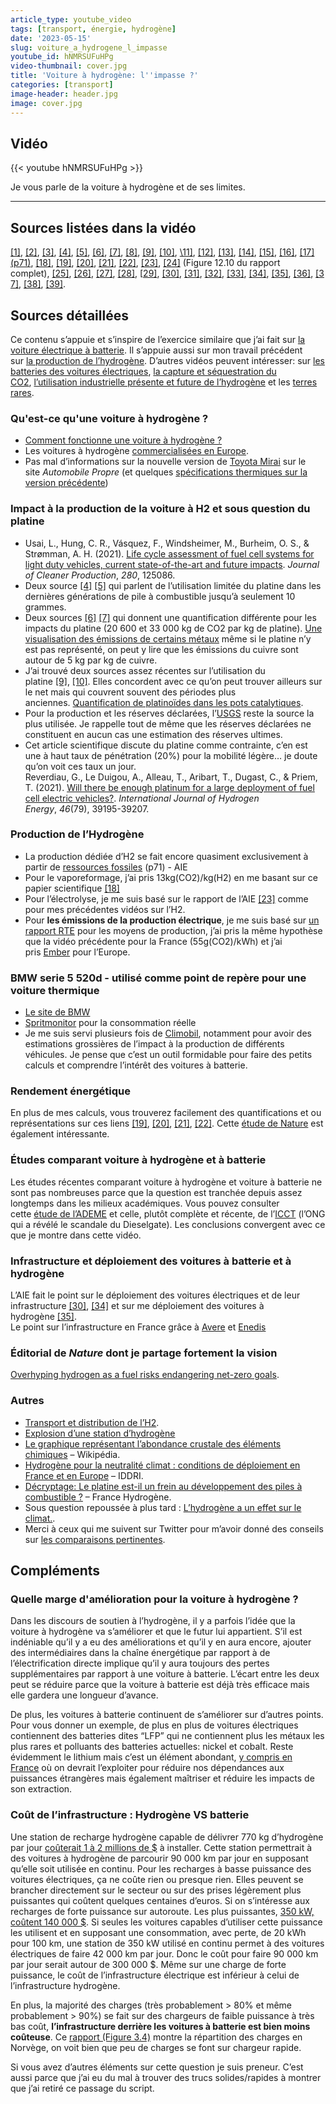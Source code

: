 ```yaml
---
article_type: youtube_video
tags: [transport, énergie, hydrogène]
date: '2023-05-15'
slug: voiture_a_hydrogene_l_impasse
youtube_id: hNMRSUFuHPg
video-thumbnail: cover.jpg
title: 'Voiture à hydrogène: l''impasse ?'
categories: [transport]
image-header: header.jpg
image: cover.jpg
---
```


## Vidéo

{{< youtube hNMRSUFuHPg >}}

Je vous parle de la voiture à hydrogène et de ses limites.

<hr>

## Sources listées dans la vidéo

[\[1\]](https://www.automobile-propre.com/voitures/toyota-mirai/), [\[2\]](https://toyota-cms-media.s3.amazonaws.com/wp-content/uploads/2019/09/2019_Mirai_Product_Information.pdf), [\[3\]](https://www.sciencedirect.com/science/article/pii/S0959652620351301), [\[4\]](https://fuelcellsworks.com/news/bosch-fuel-cells-need-1-10-platinum-used-in-current-fuel-cells/), [\[5\]](https://www.caradisiac.com/nouvelle-toyota-mirai-2021-le-pari-technologique-deuxieme-acte-186593.htm), [\[6\]](https://www.strategie.gouv.fr/sites/strategie.gouv.fr/files/atoms/files/fs-2020-na96-externalite-carbone-metaux-octobre.pdf), [\[7\]](https://ipa-news.de/assets/sustainability/Environmental%20Profile_LR.pdf), [\[8\]](https://elements.visualcapitalist.com/the-carbon-emissions-of-producing-energy-transition-metals-charted/), [\[9\]](https://newagemetals.com/platinum-fundamentals-and-its-role-for-a-greener-future/), [\[10\]](https://www.miningweekly.com/article/platinum-jewellery-continuing-to-drive-25-of-platinum-demand-2022-05-20), [\11\]](https://www.ocim.eu/fr/le-platine-et-les-platinoides-ont-largement-tire-leur-epingle-du-jeu-en-2020-quen-sera-t-il-pour-la-suite-2/), [\[12\]](https://pubs.usgs.gov/periodicals/mcs2023/mcs2023-platinum-group.pdf), [\[13\]](https://climobil.connecting-project.lu/), [\[14\]](https://www.ecologie.gouv.fr/sites/default/files/Info%20GES_Guide%20m%C3%A9thodo.pdf), [\[15\]](https://www.bmw.fr/fr/voiture-neuve.html#/results?filters=%7B%22MARKETING_SERIES%22%3A%5B%225%22%5D,%22MARKETING_MODEL_RANGE%22%3A%5B%225_G30%22,%225_G31%22%5D,%22ENGINE_TYPE%22%3A%5B%22DIESEL%22%5D,%22PURCHASE_ONLINE%22%3A%5Btrue%5D%7D), [\[16\]](https://www.spritmonitor.de/fr/apercu/6-BMW/38-5er.html?fueltype=1&constyear_s=2019&exactmodel=520d&powerunit=2), [\[17\](p71)](https://iea.blob.core.windows.net/assets/c5bc75b1-9e4d-460d-9056-6e8e626a11c4/GlobalHydrogenReview2022.pdf), [\[18\]](https://pubs.rsc.org/en/content/articlelanding/2019/EE/C8EE02079E), [\[19\]](https://traton.com/en/newsroom/press-releases/fraunhofer-analysis-battery-electric-trucks-advantage-over-hydrogen-trucks.html), [\[20\]](https://www.volkswagenag.com/en/news/stories/2019/08/hydrogen-or-battery--that-is-the-question.html), [\[21\]](https://www.transportenvironment.org/wp-content/uploads/2020/12/2020_12_Briefing_feasibility_study_renewables_decarbonisation.pdf), [\[22\]](https://www.fluxpower.com/blog/hydrogen-fuel-cell-efficiency-how-does-it-compare-to-lithium-ion), [\[23\]](https://www.iea.org/reports/the-future-of-hydrogen), [\[24\]](https://www.rte-france.com/analyses-tendances-et-prospectives/bilan-previsionnel-2050-futurs-energetiques) (Figure 12.10 du rapport complet), [\[25\]](https://ember-climate.org/insights/research/european-electricity-review-2022/), [\[26\]](https://lereveilleur.com/la-voiture-electrique-est-elle-ecologique/), [\[27\]](https://librairie.ademe.fr/changement-climatique-et-energie/4213-analyse-de-cycle-de-vie-relative-a-l-hydrogene.html), [\[28\]](https://theicct.org/sites/default/files/publications/Global-LCA-passenger-cars-jul2021_0.pdf), [[29\]](https://www.automobile-propre.com/voitures/tesla-model-s/fiche-technique/), [\[30\]](https://www.iea.org/reports/electric-vehicles), [\[31\]](https://www.avere-france.org/publication/barometre-82-107-points-de-recharge-ouverts-au-public-fin-decembre-2022/), [\[32\]](https://data.enedis.fr/pages/points-de-charge/), [\[33\]](https://www.h2-mobile.fr/stations-hydrogene/), [\[34\]](https://www.iea.org/reports/global-ev-outlook-2022/trends-in-electric-light-duty-vehicles), [\[35\]](https://iea.blob.core.windows.net/assets/c5bc75b1-9e4d-460d-9056-6e8e626a11c4/GlobalHydrogenReview2022.pdf), [\[36\]](https://www.transitionsenergies.com/combien-voitures-monde/), [\[37\]](https://www.autoplus.fr/environnement/vehicule-a-hydrogene-on-france-2022-552633.html#item=1), [\[38\]](https://www.nature.com/articles/s41558-021-01032-7), [\[39\]](https://www.nature.com/articles/d41586-022-03693-6).

## Sources détaillées

Ce contenu s’appuie et s’inspire de l’exercice similaire que j’ai fait sur [la voiture électrique à batterie](https://lereveilleur.com/la-voiture-electrique-est-elle-ecologique/). Il s’appuie aussi sur mon travail précédent sur [la production de l’hydrogène](https://www.youtube.com/watch?v=_sqYx8K_m9c). D’autres vidéos peuvent intéresser: sur [les batteries des voitures électriques](https://www.youtube.com/watch?v=xVroWRO0duI), [la capture et séquestration du CO2](https://www.youtube.com/watch?v=AQlqQEhVi1M), [l’utilisation industrielle présente et future de l’hydrogène](https://www.youtube.com/watch?v=NB9We5wwGPo) et les [terres rares](https://www.youtube.com/watch?v=OAyYSlMhgI4).

### Qu'est-ce qu'une voiture à hydrogène ?

- [Comment fonctionne une voiture à hydrogène ?](https://www.h2-mobile.fr/dossiers/fonctionnement-voiture-hydrogene-comment-ca-marche/)  
- Les voitures à hydrogène [commercialisées en Europe](https://www.h2-mobile.fr/vehicules/voiture-hydrogene/).  
- Pas mal d’informations sur la nouvelle version de [Toyota Mirai](https://www.automobile-propre.com/voitures/toyota-mirai/) sur le site _Automobile Propre_ (et quelques [spécifications thermiques sur la version précédente](https://toyota-cms-media.s3.amazonaws.com/wp-content/uploads/2019/09/2019_Mirai_Product_Information.pdf))

### Impact à la production de la voiture à H2 et sous question du platine

- Usai, L., Hung, C. R., Vásquez, F., Windsheimer, M., Burheim, O. S., & Strømman, A. H. (2021). [Life cycle assessment of fuel cell systems for light duty vehicles, current state-of-the-art and future impacts](https://www.sciencedirect.com/science/article/pii/S0959652620351301). _Journal of Cleaner Production_, _280_, 125086.  
- Deux source [\[4\]](https://fuelcellsworks.com/news/bosch-fuel-cells-need-1-10-platinum-used-in-current-fuel-cells/) [\[5\]](https://www.caradisiac.com/nouvelle-toyota-mirai-2021-le-pari-technologique-deuxieme-acte-186593.htm) qui parlent de l’utilisation limitée du platine dans les dernières générations de pile à combustible jusqu’à seulement 10 grammes.  
- Deux sources [\[6\]](https://www.strategie.gouv.fr/sites/strategie.gouv.fr/files/atoms/files/fs-2020-na96-externalite-carbone-metaux-octobre.pdf) [\[7\]](https://ipa-news.de/assets/sustainability/Environmental%20Profile_LR.pdf) qui donnent une quantification différente pour les impacts du platine (20 600 et 33 000 kg de CO2 par kg de platine). [Une visualisation des émissions de certains métaux](https://elements.visualcapitalist.com/the-carbon-emissions-of-producing-energy-transition-metals-charted/) même si le platine n’y est pas représenté, on peut y lire que les émissions du cuivre sont autour de 5 kg par kg de cuivre.  
- J’ai trouvé deux sources assez récentes sur l’utilisation du platine [\[9\]](https://newagemetals.com/platinum-fundamentals-and-its-role-for-a-greener-future/), [\[10\]](https://www.miningweekly.com/article/platinum-jewellery-continuing-to-drive-25-of-platinum-demand-2022-05-20). Elles concordent avec ce qu’on peut trouver ailleurs sur le net mais qui couvrent souvent des périodes plus anciennes. [Quantification de platinoïdes dans les pots catalytiques](https://www.ocim.eu/fr/le-platine-et-les-platinoides-ont-largement-tire-leur-epingle-du-jeu-en-2020-quen-sera-t-il-pour-la-suite-2/).  
- Pour la production et les réserves déclarées, l’[USGS](https://pubs.usgs.gov/periodicals/mcs2023/mcs2023-platinum-group.pdf) reste la source la plus utilisée. Je rappelle tout de même que les réserves déclarées ne constituent en aucun cas une estimation des réserves ultimes.  
- Cet article scientifique discute du platine comme contrainte, c’en est une à haut taux de pénétration (20%) pour la mobilité légère… je doute qu’on voit ces taux un jour.  
Reverdiau, G., Le Duigou, A., Alleau, T., Aribart, T., Dugast, C., & Priem, T. (2021). [Will there be enough platinum for a large deployment of fuel cell electric vehicles?](https://www.sciencedirect.com/science/article/abs/pii/S0360319921037022). _International Journal of Hydrogen Energy_, _46_(79), 39195-39207.

### Production de l’Hydrogène

- La production dédiée d’H2 se fait encore quasiment exclusivement à partir de [ressources fossiles](https://iea.blob.core.windows.net/assets/c5bc75b1-9e4d-460d-9056-6e8e626a11c4/GlobalHydrogenReview2022.pdf) (p71) - AIE
- Pour le vaporeformage, j’ai pris 13kg(CO2)/kg(H2) en me basant sur ce papier scientifique [\[18\]](https://pubs.rsc.org/en/content/articlelanding/2019/EE/C8EE02079E)
- Pour l’électrolyse, je me suis basé sur le rapport de l’AIE [\[23\]](https://www.iea.org/reports/the-future-of-hydrogen) comme pour mes précédentes vidéos sur l’H2.
- Pour __les émissions de la production électrique__, je me suis basé sur [un rapport RTE](https://www.rte-france.com/analyses-tendances-et-prospectives/bilan-previsionnel-2050-futurs-energetiques) pour les moyens de production, j’ai pris la même hypothèse que la vidéo précédente pour la France (55g(CO2)/kWh) et j’ai pris [Ember](https://ember-climate.org/insights/research/european-electricity-review-2022/) pour l’Europe.

### BMW serie 5 520d - utilisé comme point de repère pour une voiture thermique

- [Le site de BMW](https://www.bmw.fr/fr/voiture-neuve.html#/results?filters=%7B%22MARKETING_SERIES%22%3A%5B%225%22%5D,%22MARKETING_MODEL_RANGE%22%3A%5B%225_G30%22,%225_G31%22%5D,%22ENGINE_TYPE%22%3A%5B%22DIESEL%22%5D,%22PURCHASE_ONLINE%22%3A%5Btrue%5D%7D)  
- [Spritmonitor](https://www.spritmonitor.de/fr/apercu/6-BMW/38-5er.html?fueltype=1&constyear_s=2019&exactmodel=520d&powerunit=2) pour la consommation réelle  
- Je me suis servi plusieurs fois de [Climobil](https://climobil.connecting-project.lu/), notamment pour avoir des estimations grossières de l’impact à la production de différents véhicules. Je pense que c’est un outil formidable pour faire des petits calculs et comprendre l’intérêt des voitures à batterie.

### Rendement énergétique

En plus de mes calculs, vous trouverez facilement des quantifications et ou représentations sur ces liens [\[19\]](https://traton.com/en/newsroom/press-releases/fraunhofer-analysis-battery-electric-trucks-advantage-over-hydrogen-trucks.html), [\[20\]](https://www.volkswagenag.com/en/news/stories/2019/08/hydrogen-or-battery--that-is-the-question.html), [\[21\]](https://www.transportenvironment.org/wp-content/uploads/2020/12/2020_12_Briefing_feasibility_study_renewables_decarbonisation.pdf), [\[22\]](https://www.fluxpower.com/blog/hydrogen-fuel-cell-efficiency-how-does-it-compare-to-lithium-ion). Cette [étude de Nature](https://www.nature.com/articles/s41558-021-01032-7) est également intéressante.

### Études comparant voiture à hydrogène et à batterie

Les études récentes comparant voiture à hydrogène et voiture à batterie ne sont pas nombreuses parce que la question est tranchée depuis assez longtemps dans les milieux académiques. Vous pouvez consulter cette [étude de l’ADEME](https://librairie.ademe.fr/changement-climatique-et-energie/4213-analyse-de-cycle-de-vie-relative-a-l-hydrogene.html) et celle, plutôt complète et récente, de l’[ICCT](https://theicct.org/sites/default/files/publications/Global-LCA-passenger-cars-jul2021_0.pdf) (l’ONG qui a révélé le scandale du Dieselgate). Les conclusions convergent avec ce que je montre dans cette vidéo.

### Infrastructure et déploiement des voitures à batterie et à hydrogène

L’AIE fait le point sur le déploiement des voitures électriques et de leur infrastructure [\[30\]](https://www.iea.org/reports/electric-vehicles), [\[34\]](https://www.iea.org/reports/global-ev-outlook-2022/trends-in-electric-light-duty-vehicles) et sur me déploiement des voitures à hydrogène [\[35\]](https://iea.blob.core.windows.net/assets/c5bc75b1-9e4d-460d-9056-6e8e626a11c4/GlobalHydrogenReview2022.pdf).  
Le point sur l’infrastructure en France grâce à [Avere](https://www.avere-france.org/publication/barometre-82-107-points-de-recharge-ouverts-au-public-fin-decembre-2022/) et [Enedis](https://data.enedis.fr/pages/points-de-charge/)

### Éditorial de _Nature_ dont je partage fortement la vision

[Overhyping hydrogen as a fuel risks endangering net-zero goals](https://www.nature.com/articles/d41586-022-03693-6).

### Autres

- [Transport et distribution de l’H2](https://hydrogeneurope.eu/wp-content/uploads/2021/11/Tech-Overview_Hydrogen-Transport-Distribution.pdf).
- [Explosion d’une station d’hydrogène](https://www.automobile-propre.com/explosion-dune-station-dhydrogene-en-norvege-premiers-resultats-de-lenquete/)  
- [Le graphique représentant l’abondance crustale des éléments chimiques](https://fr.wikipedia.org/wiki/Abondance_des_%C3%A9l%C3%A9ments_dans_la_cro%C3%BBte_terrestre#/media/Fichier:Elemental_abundances_-_fr.svg) – Wikipédia.
- [Hydrogène pour la neutralité climat : conditions de déploiement en France et en Europe](https://www.iddri.org/sites/default/files/PDF/Publications/Catalogue%20Iddri/Etude/202201-ST0222-hydrogene_1.pdf) – IDDRI.
- [Décryptage: Le platine est-il un frein au développement des piles à combustible ?](https://s3.production.france-hydrogene.org/uploads/sites/4/2022/04/FH-Fiche-le-platine-est-il-un-frein-au-developpement-des-piles-a-combustible.pdf) – France Hydrogène.
- Sous question repoussée à plus tard : [L’hydrogène a un effet sur le climat.](https://energynews.biz/hydrogen-is-a-twice-as-potent-greenhouse-gas/).
- Merci à ceux qui me suivent sur Twitter pour m’avoir donné des conseils sur [les comparaisons pertinentes](https://twitter.com/Le_Reveilleur/status/1615664725680848896).

## Compléments

### Quelle marge d'amélioration pour la voiture à hydrogène ?

Dans les discours de soutien à l’hydrogène, il y a parfois l’idée que la
voiture à hydrogène va s’améliorer et que le futur lui appartient. S’il est
indéniable qu’il y a eu des améliorations et qu’il y en aura encore, ajouter
des intermédiaires dans la chaîne énergétique par rapport à de
l’électrification directe implique qu’il y aura toujours des pertes
supplémentaires par rapport à une voiture à batterie. L’écart entre les deux
peut se réduire parce que la voiture à batterie est déjà très efficace mais
elle gardera une longueur d’avance.

De plus, les voitures à batterie continuent de s’améliorer sur d’autres points.
Pour vous donner un exemple, de plus en plus de voitures électriques
contiennent des batteries dites “LFP” qui ne contiennent plus les métaux les
plus rares et polluants des batteries actuelles: nickel et cobalt. Reste
évidemment le lithium mais c’est un élément abondant, [y compris en
France](https://infoterre.brgm.fr/rapports/RP-68321-FR.pdf) où on devrait
l’exploiter pour réduire nos dépendances aux puissances étrangères mais
également maîtriser et réduire les impacts de son extraction.

### Coût de l’infrastructure : Hydrogène VS batterie

Une station de recharge hydrogène capable de délivrer 770 kg d’hydrogène par
jour [coûterait 1 à 2 millions de
$](https://www.hydrogen.energy.gov/pdfs/21002-hydrogen-fueling-station-cost.pdf) à
installer. Cette station permettrait à des voitures à hydrogène de parcourir 90
000 km par jour en supposant qu’elle soit utilisée en continu. Pour les
recharges à basse puissance des voitures électriques, ça ne coûte rien ou
presque rien. Elles peuvent se brancher directement sur le secteur ou sur des
prises légèrement plus puissantes qui coûtent quelques centaines d’euros. Si on
s’intéresse aux recharges de forte puissance sur autoroute. Les plus
puissantes, [350 kW, coûtent 140 000
$](https://propertymanagerinsider.com/how-much-do-commercial-dc-fast-chargers-cost-2/).
Si seules les voitures capables d’utiliser cette puissance les utilisent et en
supposant une consommation, avec perte, de 20 kWh pour 100 km, une station de
350 kW utilisé en continu permet à des voitures électriques de faire 42 000 km
par jour. Donc le coût pour faire 90 000 km par jour serait autour de 300 000
$. Même sur une charge de forte puissance, le coût de l’infrastructure
électrique est inférieur à celui de l’infrastructure hydrogène.  
  
En plus, la majorité des charges (très probablement > 80% et même probablement >
90%) se fait sur des chargeurs de faible puissance à très bas
coût, __l’infrastructure derrière les voitures à batterie est bien moins
coûteuse__. Ce [rapport (Figure
3.4)](https://www.nordicenergy.org/wordpress/wp-content/uploads/2018/05/NordicEVOutlook2018.pdf) montre
la répartition des charges en Norvège, on voit bien que peu de charges se font
sur chargeur rapide.

Si vous avez d’autres éléments sur cette question je suis preneur. C’est aussi
parce que j’ai eu du mal à trouver des trucs solides/rapides à montrer que j’ai
retiré ce passage du script.
